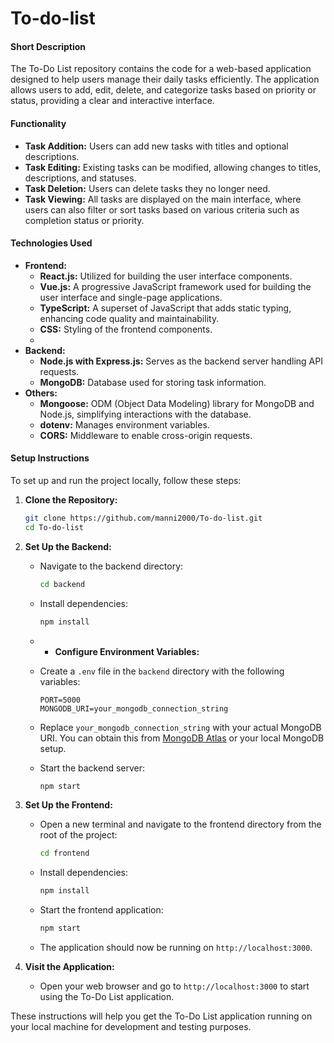 # To-do-list

#### Short Description
The To-Do List repository contains the code for a web-based application designed to help users manage their daily tasks efficiently. The application allows users to add, edit, delete, and categorize tasks based on priority or status, providing a clear and interactive interface.

#### Functionality
- **Task Addition:** Users can add new tasks with titles and optional descriptions.
- **Task Editing:** Existing tasks can be modified, allowing changes to titles, descriptions, and statuses.
- **Task Deletion:** Users can delete tasks they no longer need.
- **Task Viewing:** All tasks are displayed on the main interface, where users can also filter or sort tasks based on various criteria such as completion status or priority.

#### Technologies Used
- **Frontend:**
  - **React.js:** Utilized for building the user interface components.
  - **Vue.js:** A progressive JavaScript framework used for building the user interface and single-page applications.
  - **TypeScript:** A superset of JavaScript that adds static typing, enhancing code quality and maintainability.
  - **CSS:** Styling of the frontend components.
  - 
- **Backend:**
  - **Node.js with Express.js:** Serves as the backend server handling API requests.
  - **MongoDB:** Database used for storing task information.
- **Others:**
  - **Mongoose:** ODM (Object Data Modeling) library for MongoDB and Node.js, simplifying interactions with the database.
  - **dotenv:** Manages environment variables.
  - **CORS:** Middleware to enable cross-origin requests.

#### Setup Instructions
To set up and run the project locally, follow these steps:

1. **Clone the Repository:**
   ```bash
   git clone https://github.com/manni2000/To-do-list.git
   cd To-do-list
   ```

2. **Set Up the Backend:**
   - Navigate to the backend directory:
     ```bash
     cd backend
     ```
   - Install dependencies:
     ```bash
     npm install
     ```
   -   - **Configure Environment Variables:**
     - Create a `.env` file in the `backend` directory with the following variables:
       ```env
       PORT=5000
       MONGODB_URI=your_mongodb_connection_string
       ```
     - Replace `your_mongodb_connection_string` with your actual MongoDB URI. You can obtain this from [MongoDB Atlas](https://www.mongodb.com/cloud/atlas) or your local MongoDB setup.

   - Start the backend server:
     ```bash
     npm start
     ```

3. **Set Up the Frontend:**
   - Open a new terminal and navigate to the frontend directory from the root of the project:
     ```bash
     cd frontend
     ```
   - Install dependencies:
     ```bash
     npm install
     ```
   - Start the frontend application:
     ```bash
     npm start
     ```
   - The application should now be running on `http://localhost:3000`.

4. **Visit the Application:**
   - Open your web browser and go to `http://localhost:3000` to start using the To-Do List application.

These instructions will help you get the To-Do List application running on your local machine for development and testing purposes.
